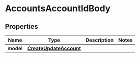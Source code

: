 # AccountsAccountIdBody

## Properties
Name | Type | Description | Notes
------------ | ------------- | ------------- | -------------
**model** | [**CreateUpdateAccount**](CreateUpdateAccount.md) |  | 
